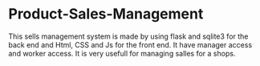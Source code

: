 # Product-Sales-Management
This sells management system is made by using flask and sqlite3 for the back end and Html, CSS and Js for the front end. It have manager access and worker access. It is very usefull for managing salles for a shops. 
